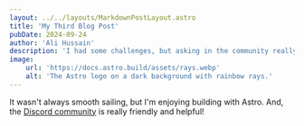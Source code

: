 ```yaml
---
layout: ../../layouts/MarkdownPostLayout.astro
title: 'My Third Blog Post'
pubDate: 2024-09-24
author: 'Ali Hussain'
description: 'I had some challenges, but asking in the community really helped!'
image:
    url: 'https://docs.astro.build/assets/rays.webp'
    alt: 'The Astro logo on a dark background with rainbow rays.'
---
```

It wasn't always smooth sailing, but I'm enjoying building with Astro. And, the [Discord community](https://astro.build/chat) is really friendly and helpful!